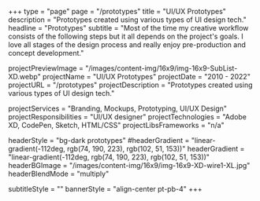 +++
type = "page"
page = "/prototypes"
title = "UI/UX Prototypes"
description = "Prototypes created using various types of UI design tech."
headline = "Prototypes"
subtitle = "Most of the time my creative workflow consists of the following steps but it all depends on the project's goals. I love all stages of the design process and really enjoy pre-production and concept development."

projectPreviewImage = "/images/content-img/16x9/img-16x9-SubList-XD.webp"
projectName = "UI/UX Prototypes"
projectDate = "2010 - 2022"
projectURL = "/prototypes"
projectDescription = "Prototypes created using various types of UI design tech."

projectServices = "Branding, Mockups, Prototyping, UI/UX Design"
projectResponsibilities = "UI/UX designer"
projectTechnologies = "Adobe XD, CodePen, Sketch, HTML/CSS"
projectLibsFrameworks = "n/a"

headerStyle = "bg-dark prototypes"
#headerGradient = "linear-gradient(-112deg, rgb(74, 190, 223), rgb(102, 51, 153))"
headerGradient = "linear-gradient(-112deg, rgb(74, 190, 223), rgb(102, 51, 153))"
headerBGImage = "/images/content-img/16x9/img-16x9-XD-wire1-XL.jpg"
headerBlendMode = "multiply"

subtitleStyle = ""
bannerStyle = "align-center pt-pb-4"
+++